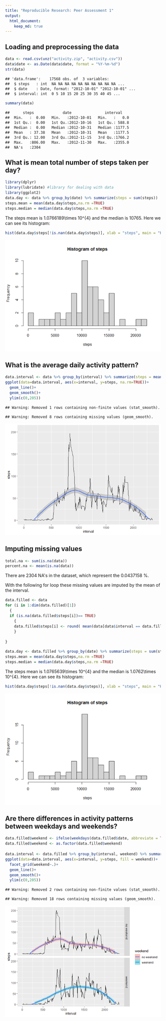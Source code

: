 ```yaml
---
title: "Reproducible Research: Peer Assessment 1"
output: 
  html_document:
    keep_md: true
---
```

## Loading and preprocessing the data


```r
data <- read.csv(unz("activity.zip", "activity.csv"))
data$date <- as.Date(data$date, format = "%Y-%m-%d")
str(data)
```

```
## 'data.frame':	17568 obs. of  3 variables:
##  $ steps   : int  NA NA NA NA NA NA NA NA NA NA ...
##  $ date    : Date, format: "2012-10-01" "2012-10-01" ...
##  $ interval: int  0 5 10 15 20 25 30 35 40 45 ...
```

```r
summary(data)
```

```
##      steps             date               interval     
##  Min.   :  0.00   Min.   :2012-10-01   Min.   :   0.0  
##  1st Qu.:  0.00   1st Qu.:2012-10-16   1st Qu.: 588.8  
##  Median :  0.00   Median :2012-10-31   Median :1177.5  
##  Mean   : 37.38   Mean   :2012-10-31   Mean   :1177.5  
##  3rd Qu.: 12.00   3rd Qu.:2012-11-15   3rd Qu.:1766.2  
##  Max.   :806.00   Max.   :2012-11-30   Max.   :2355.0  
##  NA's   :2304
```
## What is mean total number of steps taken per day?


```r
library(dplyr)
library(lubridate) #library for dealing with data
library(ggplot2)
data.day <- data %>% group_by(date) %>% summarize(steps = sum(steps))
steps.mean = mean(data.day$steps,na.rm =TRUE)
steps.median = median(data.day$steps,na.rm =TRUE)
```

The steps mean is 1.0766189\times 10^{4} and the median is 10765. Here we can see its histogram:


```r
hist(data.day$steps[!is.nan(data.day$steps)], xlab = "steps", main = "Histogram of steps", breaks = 30)
```

![](PA1_template_files/figure-html/unnamed-chunk-3-1.png)<!-- -->

## What is the average daily activity pattern?

```r
data.interval <- data %>% group_by(interval) %>% summarize(steps = mean(steps, na.rm = TRUE)) 
ggplot(data=data.interval, aes(x=interval, y=steps, na.rm=TRUE))+
  geom_line()+
  geom_smooth()+
  ylim(c(0,205))
```

```
## Warning: Removed 1 rows containing non-finite values (stat_smooth).
```

```
## Warning: Removed 8 rows containing missing values (geom_smooth).
```

![](PA1_template_files/figure-html/unnamed-chunk-4-1.png)<!-- -->

## Imputing missing values


```r
total.na <- sum(is.na(data))
percent.na <- mean(is.na(data))
```

There are 2304 NA's in the dataset, which represent the 0.0437158 %.

With the following for loop these missing values are imputed by the mean of the interval.

```r
data.filled <- data
for (i in 1:dim(data.filled)[1])
  {
  if (is.na(data.filled$steps[i])== TRUE)
    {
    data.filled$steps[i] <- round( mean(data[data$interval == data.filled[i, "interval"], "steps" ], na.rm = TRUE) )
    }
  
}
```

```r
data.day <- data.filled %>% group_by(date) %>% summarize(steps = sum(steps))
steps.mean = mean(data.day$steps,na.rm =TRUE)
steps.median = median(data.day$steps,na.rm =TRUE)
```

The steps mean is 1.0765639\times 10^{4} and the median is 1.0762\times 10^{4}. Here we can see its histogram:


```r
hist(data.day$steps[!is.nan(data.day$steps)], xlab = "steps", main = "Histogram of steps", breaks = 30)
```

![](PA1_template_files/figure-html/unnamed-chunk-8-1.png)<!-- -->


## Are there differences in activity patterns between weekdays and weekends?

```r
data.filled$weekend <- ifelse(weekdays(data.filled$date, abbreviate = TRUE) %in% c("sá.", "do."), "weekend", "no weekend")
data.filled$weekend <- as.factor(data.filled$weekend)

data.interval <- data.filled %>% group_by(interval, weekend) %>% summarize(steps = mean(steps, na.rm = TRUE)) 
ggplot(data=data.interval, aes(x=interval, y=steps, fill = weekend))+
  facet_grid(weekend~.)+
  geom_line()+
  geom_smooth()+
  ylim(c(0,205))
```

```
## Warning: Removed 2 rows containing non-finite values (stat_smooth).
```

```
## Warning: Removed 18 rows containing missing values (geom_smooth).
```

![](PA1_template_files/figure-html/unnamed-chunk-9-1.png)<!-- -->

